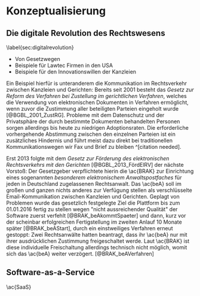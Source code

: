 # Konzeptualisierung

## Die digitale Revolution des Rechtswesens
\label{sec:digitalrevolution}

  * Von Gesetzwegen
  * Beispiele für Lawtec Firmen in den USA
  * Beispiele für den Innovationswillen der  Kanzleien

Ein Beispiel hierfür is unteranderem die Kommunikation im Rechtsverkehr zwischen Kanzleien und Gerichten: Bereits seit 2001 besteht das *Gesetz zur Reform des Verfahren bei Zustellung im gerichtlichen Verfahren*, welches die Verwendung von elektronischen Dokumenten in Verfahren ermöglicht, wenn zuvor die Zustimmung aller beteiligten Parteien eingeholt wurde [@BGBL_2001_ZustRG]. Probleme mit dem Datenschutz und der Privatsphäre der durch bestimmte Dokumenten behandelten Personen sorgen allerdings bis heute zu niedrigen Adoptionsraten. Die erforderliche vorhergehende Abstimmung zwischen den einzelnen Parteien ist ein zusätzliches Hindernis und führt meist dazu direkt bei traditionellen Kommunikationswegen wir Fax und Brief zu bleiben ^[citation needed].

Erst 2013 folgte mit dem *Gesetz zur Förderung des elektronischen Rechtsverkehrs mit den Gerichten* [@BGBL_2013_FördElRV] der nächste Vorstoß: Der Gesetzgeber verpflichtete hierin die \ac{BRAK} zur Einrichtung eines sogenannten *besonderem elektronischem Anwaltspostfaches* <!-- (\acsu{beA}) -->für jeden in Deutschland zugelassenen Rechtsanwalt. Das \ac{beA} soll im großen und ganzen nichts anderes zur Verfügung stellen als verschlüsselte Email-Kommunikation zwischen Kanzleien und Gerichten. Geplagt von Problemen wurde das gesetzlich festgelegte Ziel die Plattform bis zum 01.01.2016 fertig zu stellen wegen "nicht aussreichender Qualität" der Software zuerst verfehlt [@BRAK_beAkommtSpaeter] und dann, kurz vor der scheinbar erfolgreichen Fertigstellung im zweiten Anlauf 10 Monate später [@BRAK_beAStart], durch ein einstweiliges Verfahren erneut gestoppt: Zwei Rechtsanwälte hatten beantragt, dass ihr \ac{beA} nur mit ihrer ausdrücklichen Zustimmung freigeschaltet werde. Laut \ac{BRAK} ist diese individuelle Freischaltung allerdings technisch nicht möglich, womit sich das \ac{beA} weiter verzögert. [@BRAK_beAVerfahren]


## Software-as-a-Service

\ac{SaaS}
